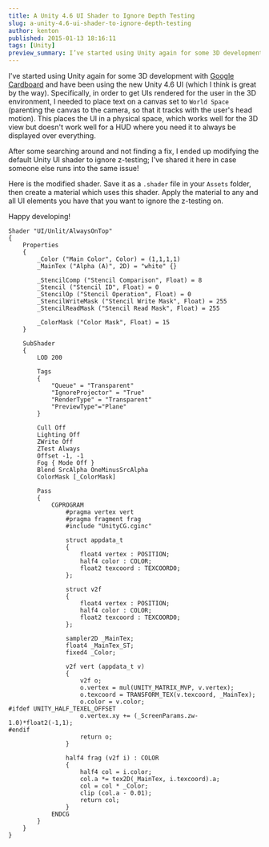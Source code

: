 ```yaml
---
title: A Unity 4.6 UI Shader to Ignore Depth Testing
slug: a-unity-4.6-ui-shader-to-ignore-depth-testing
author: kenton
published: 2015-01-13 18:16:11
tags: [Unity]
preview_summary: I’ve started using Unity again for some 3D development with Google Cardboard and have been using the new Unity 4.6 UI (which I think is great by the way). Specifically, in order to get UIs rendered for the user in the 3D environment, I needed to place text on a canvas set to World Space (parenting the canvas to the camera, so that it tracks with the user’s head motion). This places the UI in a physical space, which works well for the 3D view but doesn’t work well for a HUD where you need it to always be displayed over everything.
---
```


I've started using Unity again for some 3D development with [Google Cardboard](https://www.google.com/get/cardboard/) and have been using the new Unity 4.6 UI (which I think is great by the way). Specifically, in order to get UIs rendered for the user in the 3D environment, I needed to place text on a canvas set to `World Space` (parenting the canvas to the camera, so that it tracks with the user's head motion). This places the UI in a physical space, which works well for the 3D view but doesn't work well for a HUD where you need it to always be displayed over everything.

After some searching around and not finding a fix, I ended up modifying the default Unity UI shader to ignore z-testing; I've shared it here in case someone else runs into the same issue!

Here is the modified shader. Save it as a `.shader` file in your `Assets` folder, then create a material which uses this shader. Apply the material to any and all UI elements you have that you want to ignore the z-testing on.

Happy developing!

```shader
Shader "UI/Unlit/AlwaysOnTop"
{
    Properties
    {
        _Color ("Main Color", Color) = (1,1,1,1)
        _MainTex ("Alpha (A)", 2D) = "white" {}
        
        _StencilComp ("Stencil Comparison", Float) = 8
        _Stencil ("Stencil ID", Float) = 0
        _StencilOp ("Stencil Operation", Float) = 0
        _StencilWriteMask ("Stencil Write Mask", Float) = 255
        _StencilReadMask ("Stencil Read Mask", Float) = 255

        _ColorMask ("Color Mask", Float) = 15
    }

    SubShader
    {
        LOD 200

        Tags
        {
            "Queue" = "Transparent"
            "IgnoreProjector" = "True"
            "RenderType" = "Transparent"
            "PreviewType"="Plane"
        }

        Cull Off
        Lighting Off
        ZWrite Off
        ZTest Always
        Offset -1, -1
        Fog { Mode Off }
        Blend SrcAlpha OneMinusSrcAlpha
        ColorMask [_ColorMask]

        Pass
        {
            CGPROGRAM
                #pragma vertex vert
                #pragma fragment frag
                #include "UnityCG.cginc"

                struct appdata_t
                {
                    float4 vertex : POSITION;
                    half4 color : COLOR;
                    float2 texcoord : TEXCOORD0;
                };

                struct v2f
                {
                    float4 vertex : POSITION;
                    half4 color : COLOR;
                    float2 texcoord : TEXCOORD0;
                };

                sampler2D _MainTex;
                float4 _MainTex_ST;
                fixed4 _Color;

                v2f vert (appdata_t v)
                {
                    v2f o;
                    o.vertex = mul(UNITY_MATRIX_MVP, v.vertex);
                    o.texcoord = TRANSFORM_TEX(v.texcoord, _MainTex);
                    o.color = v.color;
#ifdef UNITY_HALF_TEXEL_OFFSET
                    o.vertex.xy += (_ScreenParams.zw-1.0)*float2(-1,1);
#endif
                    return o;
                }

                half4 frag (v2f i) : COLOR
                {
                    half4 col = i.color;
                    col.a *= tex2D(_MainTex, i.texcoord).a;
                    col = col * _Color;
                    clip (col.a - 0.01);
                    return col;
                }
            ENDCG
        }
    }
}
```